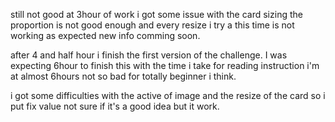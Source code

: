 still not good at 3hour of work i got some issue with the card sizing the proportion is not good enough and every resize i try a this time is not working as expected new info comming soon.

after 4 and half hour i finish the first version of the challenge. I was expecting 6hour to finish this with the time i take for reading instruction i'm at almost 6hours not so bad for totally beginner i think.

i got some difficulties with the active of image and the resize of the card so i put fix value not sure if it's a good idea but it work.